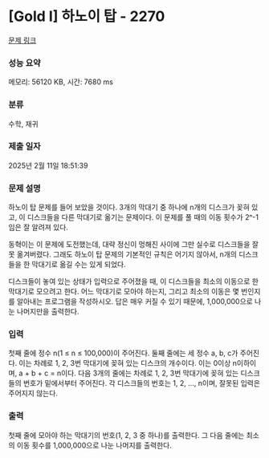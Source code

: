 # [Gold I] 하노이 탑 - 2270 

[문제 링크](https://www.acmicpc.net/problem/2270) 

### 성능 요약

메모리: 56120 KB, 시간: 7680 ms

### 분류

수학, 재귀

### 제출 일자

2025년 2월 11일 18:51:39

### 문제 설명

<p>하노이 탑 문제를 들어 보았을 것이다. 3개의 막대기 중 하나에 n개의 디스크가 꽂혀 있고, 이 디스크들을 다른 막대기로 옮기는 문제이다. 이 문제를 풀 때의 이동 횟수가 2ⁿ-1임은 잘 알려져 있다.</p>

<p>동혁이는 이 문제에 도전했는데, 대략 정신이 멍해진 사이에 그만 실수로 디스크들을 잘못 옮겨버렸다. 그래도 하노이 탑 문제의 기본적인 규칙은 어기지 않아서, n개의 디스크들을 한 막대기로 옮길 수는 있게 되었다.</p>

<p>디스크들이 놓여 있는 상태가 입력으로 주어졌을 때, 이 디스크들을 최소의 이동으로 한 막대기로 모으려고 한다. 어느 막대기로 모아야 하는지, 그리고 최소의 이동은 몇 번인지를 알아내는 프로그램을 작성하시오. 답은 매우 커질 수 있기 때문에, 1,000,000으로 나눈 나머지만을 출력한다.</p>

### 입력 

 <p>첫째 줄에 정수 n(1 ≤ n ≤ 100,000)이 주어진다. 둘째 줄에는 세 정수 a, b, c가 주어진다. 이는 차례로 1, 2, 3번 막대기에 꽂혀 있는 디스크의 개수이다. 이는 0이상 n이하이며, a + b + c = n이다. 다음 3개의 줄에는 차례로 1, 2, 3번 막대기에 꽂혀 있는 디스크들의 번호가 밑에서부터 주어진다. 각 디스크들의 번호는 1, 2, …, n이며, 잘못된 입력은 주어지지 않는다.</p>

### 출력 

 <p>첫째 줄에 모아야 하는 막대기의 번호(1, 2, 3 중 하나)를 출력한다. 그 다음 줄에는 최소의 이동 횟수를 1,000,000으로 나눈 나머지를 출력한다.</p>

